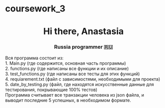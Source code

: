 # coursework_3
<h1 align="center">Hi there, Anastasia</a> 
<h3 align="center"> Russia programmer 🇷🇺</h3>
Вся программа состоит из:
<br />1. Main.py (где содержится, основная часть программы)
<br />2. functions.py (где написаны все функции и их описание)
<br />3. test_functions.py (где написаны все тесты для этих функций)
<br />4. requiarement.txt (файл с зависимостями, необходимыми для проекта)
<br />5. date_by_testing.py (файл, где находятся искусственные данные для тестирования, покрывающие 100% тестов)
<br />Программа считывает все транзакции человека из json файла, и выводит последние 5 успешных, в необходимом формате.
